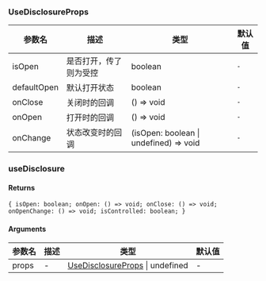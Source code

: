 ### UseDisclosureProps

|参数名|描述|类型|默认值|
|---|---|---|---|
|isOpen|是否打开，传了则为受控|boolean |`-`|
|defaultOpen|默认打开状态|boolean |`-`|
|onClose|关闭时的回调|() => void |`-`|
|onOpen|打开时的回调|() => void |`-`|
|onChange|状态改变时的回调|(isOpen: boolean \| undefined) => void |`-`|

### useDisclosure

#### Returns
`{ isOpen: boolean; onOpen: () => void; onClose: () => void; onOpenChange: () => void; isControlled: boolean; }`

#### Arguments
|参数名|描述|类型|默认值|
|---|---|---|---|
|props|-|[UseDisclosureProps](#usedisclosureprops) \| undefined |-|